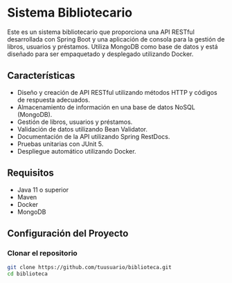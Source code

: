 # Sistema Bibliotecario

Este es un sistema bibliotecario que proporciona una API RESTful desarrollada con Spring Boot y una aplicación de consola para la gestión de libros, usuarios y préstamos. Utiliza MongoDB como base de datos y está diseñado para ser empaquetado y desplegado utilizando Docker.

## Características

- Diseño y creación de API RESTful utilizando métodos HTTP y códigos de respuesta adecuados.
- Almacenamiento de información en una base de datos NoSQL (MongoDB).
- Gestión de libros, usuarios y préstamos.
- Validación de datos utilizando Bean Validator.
- Documentación de la API utilizando Spring RestDocs.
- Pruebas unitarias con JUnit 5.
- Despliegue automático utilizando Docker.

## Requisitos

- Java 11 o superior
- Maven
- Docker
- MongoDB

## Configuración del Proyecto

### Clonar el repositorio

```sh
git clone https://github.com/tuusuario/biblioteca.git
cd biblioteca

